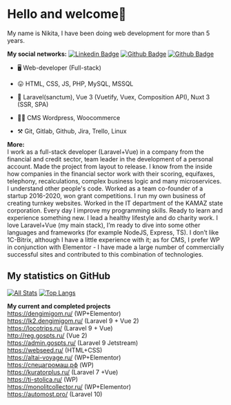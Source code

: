 # Hello and welcome👋

My name is Nikita, I have been doing web development for more than 5 years. <br>

**My social networks:**
[![Linkedin Badge](https://img.shields.io/badge/-nick_iv-0072b1?style=flat&logo=VK&logoColor=white&link=https://vk.com/nick_iv)](https://vk.com/nick_iv) 
[![Github Badge](https://img.shields.io/badge/-dllpl-grey?style=flat&logo=github&logoColor=white&link=https://github.com/dllpl/)](https://www.github.com/dllpl/)
[![Github Badge](https://img.shields.io/badge/-nick_iv7-C13584?style=flat&logo=instagram&logoColor=white&link=https://instagram.com/nick_iv7/)](https://www.instagram.com/nick_iv7/)<br>

- 🖥  Web-developer (Full-stack)<br>

- 😛 HTML, CSS, JS, PHP, MySQL, MSSQL
- 🔧 Laravel(sanctum), Vue 3 (Vuetify, Vuex, Composition API), Nuxt 3 (SSR, SPA)
- 🧙‍♂️ CMS Wordpress, Woocommerce<br>
- ⚒  Git, Gitlab, Github, Jira, Trello, Linux

**More:**<br>
I work as a full-stack developer (Laravel+Vue) in a company from the financial and credit sector, team leader in the development of a personal account. Made the project from layout to release. I know from the inside how companies in the financial sector work with their scoring, equifaxes, telephony, recalculations, complex business logic and many microservices. I understand other people's code.
Worked as a team co-founder of a startup 2016-2020, won grant competitions. I run my own business of creating turnkey websites. Worked in the IT department of the KAMAZ state corporation. Every day I improve my programming skills. Ready to learn and experience something new. I lead a healthy lifestyle and do charity work. I love Laravel+Vue (my main stack), I’m ready to dive into some other languages and frameworks (for example NodeJS, Express, TS). I don’t like 1C-Bitrix, although I have a little experience with it; as for CMS, I prefer WP in conjunction with Elementor - I have made a large number of commercially successful sites and contributed to this combination of technologies.

## My statistics on GitHub
[![All Stats](https://github-readme-stats-axpwmfcg3.vercel.app/api?username=dllpl&show_icons=true&include_all_commits=true&count_private=true&hide=contribs)](https://github.com/dllpl/)
[![Top Langs](https://github-readme-stats-axpwmfcg3.vercel.app/api/top-langs/?username=dllpl&layout=compact )](https://github.com/dllpl/)

**My current and completed projects** <br>
https://dengimigom.ru/ (WP+Elementor)<br>
https://lk2.dengimigom.ru/ (Laravel 9 + Vue 2)<br>
https://locotrips.ru/ (Laravel 9 + Vue)<br>
http://reg.gospts.ru/ (Vue 2)<br>
https://admin.gospts.ru/ (Laravel 9 Jetstream)<br>
https://webseed.ru/ (HTML+CSS)<br>
https://altai-voyage.ru/ (WP+Elementor)<br>
https://спецагромаш.рф (WP) <br>
https://kuratorplus.ru/ (Laravel 7 +Vue)<br>
https://ti-stolica.ru/ (WP) <br>
https://monolitcollector.ru/ (WP+Elementor) <br>
https://automost.pro/ (Laravel 10) <br>



